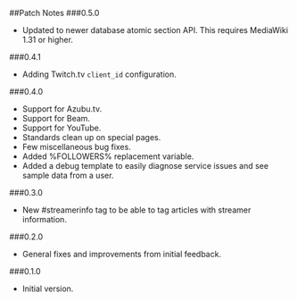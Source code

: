 ##Patch Notes
###0.5.0
* Updated to newer database atomic section API.  This requires MediaWiki 1.31 or higher.

###0.4.1
* Adding Twitch.tv `client_id` configuration.

###0.4.0
* Support for Azubu.tv.
* Support for Beam.
* Support for YouTube.
* Standards clean up on special pages.
* Few miscellaneous bug fixes.
* Added %FOLLOWERS% replacement variable.
* Added a debug template to easily diagnose service issues and see sample data from a user.

###0.3.0
* New #streamerinfo tag to be able to tag articles with streamer information.

###0.2.0
* General fixes and improvements from initial feedback.

###0.1.0
* Initial version.